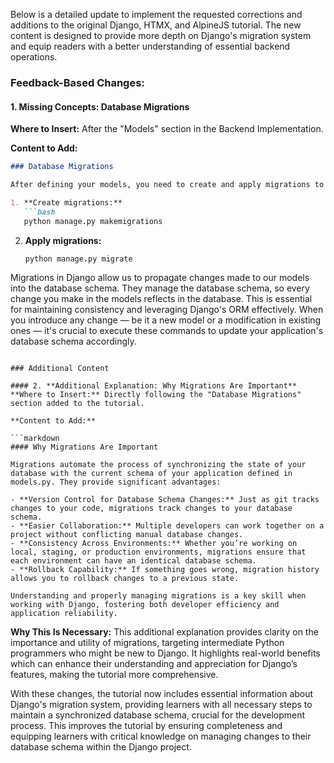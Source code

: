 Below is a detailed update to implement the requested corrections and additions to the original Django, HTMX, and AlpineJS tutorial. The new content is designed to provide more depth on Django's migration system and equip readers with a better understanding of essential backend operations.

### Feedback-Based Changes:

#### 1. **Missing Concepts: Database Migrations**
**Where to Insert:** After the "Models" section in the Backend Implementation.

**Content to Add:**

```markdown
### Database Migrations

After defining your models, you need to create and apply migrations to update your database schema:

1. **Create migrations:**
   ```bash
   python manage.py makemigrations
   ```

2. **Apply migrations:**
   ```bash
   python manage.py migrate
   ```

Migrations in Django allow us to propagate changes made to our models into the database schema. They manage the database schema, so every change you make in the models reflects in the database. This is essential for maintaining consistency and leveraging Django's ORM effectively. When you introduce any change — be it a new model or a modification in existing ones — it's crucial to execute these commands to update your application's database schema accordingly.
```

### Additional Content

#### 2. **Additional Explanation: Why Migrations Are Important**
**Where to Insert:** Directly following the "Database Migrations" section added to the tutorial.

**Content to Add:**

```markdown
#### Why Migrations Are Important

Migrations automate the process of synchronizing the state of your database with the current schema of your application defined in models.py. They provide significant advantages:

- **Version Control for Database Schema Changes:** Just as git tracks changes to your code, migrations track changes to your database schema.
- **Easier Collaboration:** Multiple developers can work together on a project without conflicting manual database changes.
- **Consistency Across Environments:** Whether you’re working on local, staging, or production environments, migrations ensure that each environment can have an identical database schema.
- **Rollback Capability:** If something goes wrong, migration history allows you to rollback changes to a previous state.
  
Understanding and properly managing migrations is a key skill when working with Django, fostering both developer efficiency and application reliability.
```

**Why This Is Necessary:** This additional explanation provides clarity on the importance and utility of migrations, targeting intermediate Python programmers who might be new to Django. It highlights real-world benefits which can enhance their understanding and appreciation for Django’s features, making the tutorial more comprehensive.

With these changes, the tutorial now includes essential information about Django's migration system, providing learners with all necessary steps to maintain a synchronized database schema, crucial for the development process. This improves the tutorial by ensuring completeness and equipping learners with critical knowledge on managing changes to their database schema within the Django project.